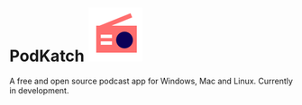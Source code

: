 # PodKatch ![PodKatch Icon](./assets/icon/icon.svg)

 A free and open source podcast app for Windows, Mac and Linux. Currently in development.
